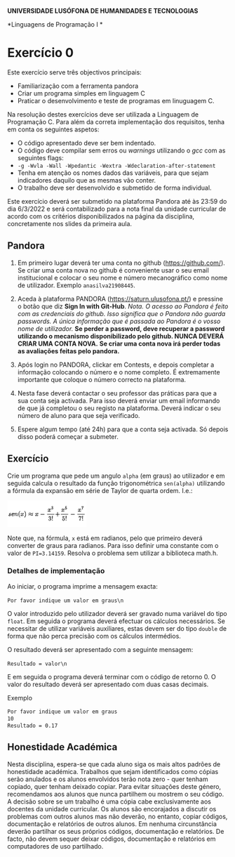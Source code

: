 **UNIVERSIDADE LUSÓFONA DE HUMANIDADES E TECNOLOGIAS**

*Linguagens de Programação I *

# Exercício 0

Este exercício serve três objectivos principais:
- Familiarização com a ferramenta pandora
- Criar um programa simples em linguagem C
- Praticar o desenvolvimento e teste de programas em linuguagem C.

Na resolução destes exercícios deve ser utilizada a Linguagem de Programação C. Para além da correta implementação dos requisitos, tenha em conta os seguintes aspetos:
- O código apresentado deve ser bem indentado. 
- O código deve compilar sem erros ou *warnings* utilizando o *gcc* com as seguintes flags:
- `-g -Wvla -Wall -Wpedantic -Wextra -Wdeclaration-after-statement`
- Tenha em atenção os nomes dados das variáveis, para que sejam indicadores daquilo que as mesmas vão conter.
- O trabalho deve ser desenvolvido e submetido de forma individual.

Este exercício deverá ser submetido na plataforma Pandora até às 23:59 do dia 6/3/2022 e será contabilizado para a nota final da unidade curricular de acordo com os critérios disponibilizados na página da disciplina, concretamente nos slides da primeira aula.

## Pandora

1. Em primeiro lugar deverá ter uma conta no github (https://github.com/). Se criar uma conta nova no github é conveniente usar o seu email institucional e colocar o seu nome e número mecanográfico como nome de utilizador. Exemplo ```anasilva21908445```.
2.	Aceda à plataforma PANDORA (https://saturn.ulusofona.pt/) e pressine o botão que diz **Sign In with Git-Hub**.
    *Nota. O acesso ao Pandora é feito com as credenciais do github. Isso significa que o Pandora não guarda passwords. A única informação que é passada ao Pandora é o vosso nome de utilizador.*
**Se perder a password, deve recuperar a password utilizando o mecanismo disponibilizado pelo github. NUNCA DEVERÁ CRIAR UMA CONTA NOVA.**
**Se criar uma conta nova irá perder todas as avaliações feitas pelo pandora.**

3.	Após login no PANDORA, clickar em Contests, e depois completar a informação colocando o número e o nome completo. É extremamente importante que coloque o número correcto na plataforma.

4.	Nesta fase deverá contactar o seu professor das práticas para que a sua conta seja activada. Para isso deverá enviar um email informando de que já completou o seu registo na plataforma. Deverá indicar o seu número de aluno para que seja verificado.

5. Espere algum tempo (até 24h) para que a conta seja activada. Só depois disso poderá começar a submeter.

## Exercício

Crie um programa que pede um angulo `alpha` (em graus) ao utilizador e em seguida calcula o resultado da função trigonométrica `sen(alpha)` utilizando a fórmula da expansão em série de Taylor de quarta ordem. I.e.:

![](taylor.png)

Note que, na fórmula, `x` está em radianos, pelo que primeiro deverá converter de graus para radianos. Para isso definir uma constante com o valor de `PI=3.14159`. Resolva o problema sem utilizar a biblioteca math.h. 

### Detalhes de implementação
Ao iniciar, o programa imprime a mensagem exacta:

```Por favor indique um valor em graus\n```

O valor introduzido pelo utilizador deverá ser gravado numa variável do tipo `float`. Em seguida o programa deverá efectuar os cálculos necessários. Se necessitar de utilizar variáveis auxiliares, estas devem ser do tipo `double` de forma que não perca precisão com os cálculos intermédios.

O resultado deverá ser apresentado com a seguinte mensagem:

```Resultado = valor\n```

E em seguida o programa deverá terminar com o código de retorno 0.
O valor do resultado deverá ser apresentado com duas casas decimais.

Exemplo
```
Por favor indique um valor em graus
10
Resultado = 0.17
```


## Honestidade Académica

Nesta disciplina, espera-se que cada aluno siga os mais altos padrões de honestidade académica. Trabalhos que sejam identificados como cópias serão anulados e os alunos envolvidos terão nota zero - quer tenham copiado, quer tenham deixado copiar.
Para evitar situações deste género, recomendamos aos alunos que nunca partilhem ou mostrem o seu código.
A decisão sobre se um trabalho é uma cópia cabe exclusivamente aos docentes da unidade curricular.
Os alunos são encorajados a discutir os problemas com outros alunos mas não deverão, no entanto, copiar códigos, documentação e relatórios de outros alunos. Em nenhuma circunstância deverão partilhar os seus próprios códigos, documentação e relatórios. De facto, não devem sequer deixar códigos, documentação e relatórios em computadores de uso partilhado.








